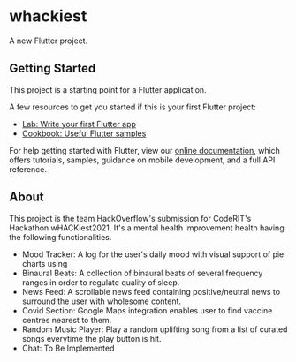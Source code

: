 # whackiest

A new Flutter project.

## Getting Started

This project is a starting point for a Flutter application.

A few resources to get you started if this is your first Flutter project:

- [Lab: Write your first Flutter app](https://flutter.dev/docs/get-started/codelab)
- [Cookbook: Useful Flutter samples](https://flutter.dev/docs/cookbook)

For help getting started with Flutter, view our
[online documentation](https://flutter.dev/docs), which offers tutorials,
samples, guidance on mobile development, and a full API reference.

## About

This project is the team HackOverflow's submission for CodeRIT's Hackathon wHACKiest2021.
It's a mental health improvement health having the following functionalities.

- Mood Tracker: A log for the user's daily mood with visual support of pie charts using 
- Binaural Beats: A collection of binaural beats of several frequency ranges in order to regulate quality of sleep.
- News Feed: A scrollable news feed containing positive/neutral news to surround the user with wholesome content.
- Covid Section: Google Maps integration enables user to find vaccine centres nearest to them.
- Random Music Player: Play a random uplifting song from a list of curated songs everytime the play button is hit.
- Chat: To Be Implemented

